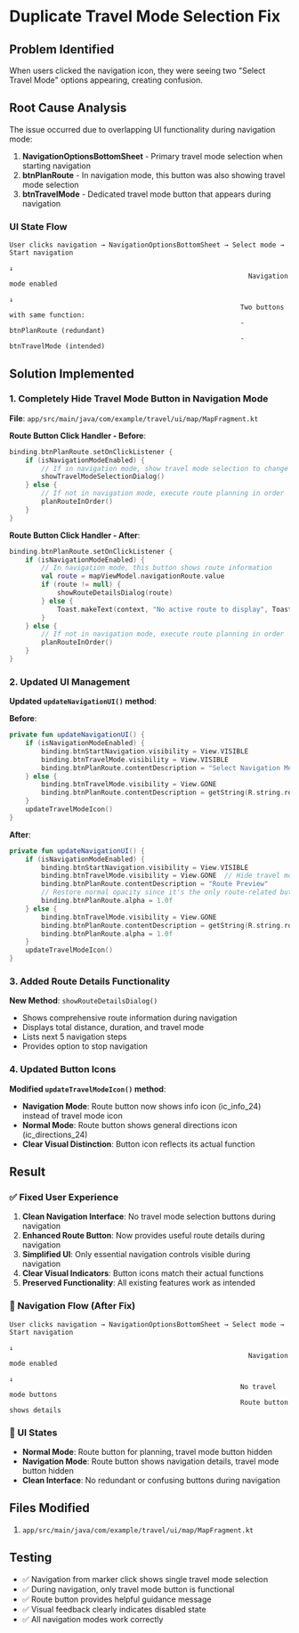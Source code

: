 # Duplicate Travel Mode Selection Fix

## Problem Identified
When users clicked the navigation icon, they were seeing two "Select Travel Mode" options appearing, creating confusion.

## Root Cause Analysis
The issue occurred due to overlapping UI functionality during navigation mode:

1. **NavigationOptionsBottomSheet** - Primary travel mode selection when starting navigation
2. **btnPlanRoute** - In navigation mode, this button was also showing travel mode selection
3. **btnTravelMode** - Dedicated travel mode button that appears during navigation

### UI State Flow
```
User clicks navigation → NavigationOptionsBottomSheet → Select mode → Start navigation
                                                                            ↓
                                                            Navigation mode enabled
                                                                            ↓
                                                          Two buttons with same function:
                                                          - btnPlanRoute (redundant)
                                                          - btnTravelMode (intended)
```

## Solution Implemented

### 1. Completely Hide Travel Mode Button in Navigation Mode
**File**: `app/src/main/java/com/example/travel/ui/map/MapFragment.kt`

**Route Button Click Handler - Before**:
```kotlin
binding.btnPlanRoute.setOnClickListener {
    if (isNavigationModeEnabled) {
        // If in navigation mode, show travel mode selection to change current mode
        showTravelModeSelectionDialog()
    } else {
        // If not in navigation mode, execute route planning in order
        planRouteInOrder()
    }
}
```

**Route Button Click Handler - After**:
```kotlin
binding.btnPlanRoute.setOnClickListener {
    if (isNavigationModeEnabled) {
        // In navigation mode, this button shows route information
        val route = mapViewModel.navigationRoute.value
        if (route != null) {
            showRouteDetailsDialog(route)
        } else {
            Toast.makeText(context, "No active route to display", Toast.LENGTH_SHORT).show()
        }
    } else {
        // If not in navigation mode, execute route planning in order
        planRouteInOrder()
    }
}
```

### 2. Updated UI Management
**Updated `updateNavigationUI()` method**:

**Before**:
```kotlin
private fun updateNavigationUI() {
    if (isNavigationModeEnabled) {
        binding.btnStartNavigation.visibility = View.VISIBLE
        binding.btnTravelMode.visibility = View.VISIBLE
        binding.btnPlanRoute.contentDescription = "Select Navigation Method"
    } else {
        binding.btnTravelMode.visibility = View.GONE
        binding.btnPlanRoute.contentDescription = getString(R.string.route_planning)
    }
    updateTravelModeIcon()
}
```

**After**:
```kotlin
private fun updateNavigationUI() {
    if (isNavigationModeEnabled) {
        binding.btnStartNavigation.visibility = View.VISIBLE
        binding.btnTravelMode.visibility = View.GONE  // Hide travel mode button during navigation
        binding.btnPlanRoute.contentDescription = "Route Preview"
        // Restore normal opacity since it's the only route-related button
        binding.btnPlanRoute.alpha = 1.0f
    } else {
        binding.btnTravelMode.visibility = View.GONE
        binding.btnPlanRoute.contentDescription = getString(R.string.route_planning)
        binding.btnPlanRoute.alpha = 1.0f
    }
    updateTravelModeIcon()
}
```

### 3. Added Route Details Functionality
**New Method**: `showRouteDetailsDialog()`
- Shows comprehensive route information during navigation
- Displays total distance, duration, and travel mode
- Lists next 5 navigation steps
- Provides option to stop navigation

### 4. Updated Button Icons
**Modified `updateTravelModeIcon()` method**:
- **Navigation Mode**: Route button now shows info icon (ic_info_24) instead of travel mode icon
- **Normal Mode**: Route button shows general directions icon (ic_directions_24)
- **Clear Visual Distinction**: Button icon reflects its actual function

## Result

### ✅ Fixed User Experience
1. **Clean Navigation Interface**: No travel mode selection buttons during navigation
2. **Enhanced Route Button**: Now provides useful route details during navigation
3. **Simplified UI**: Only essential navigation controls visible during navigation
4. **Clear Visual Indicators**: Button icons match their actual functions
5. **Preserved Functionality**: All existing features work as intended

### 🎯 Navigation Flow (After Fix)
```
User clicks navigation → NavigationOptionsBottomSheet → Select mode → Start navigation
                                                                            ↓
                                                            Navigation mode enabled
                                                                            ↓
                                                          No travel mode buttons
                                                          Route button shows details
```

### 📱 UI States
- **Normal Mode**: Route button for planning, travel mode button hidden
- **Navigation Mode**: Route button shows navigation details, travel mode button hidden
- **Clean Interface**: No redundant or confusing buttons during navigation

## Files Modified
1. `app/src/main/java/com/example/travel/ui/map/MapFragment.kt`

## Testing
- ✅ Navigation from marker click shows single travel mode selection
- ✅ During navigation, only travel mode button is functional
- ✅ Route button provides helpful guidance message
- ✅ Visual feedback clearly indicates disabled state
- ✅ All navigation modes work correctly 